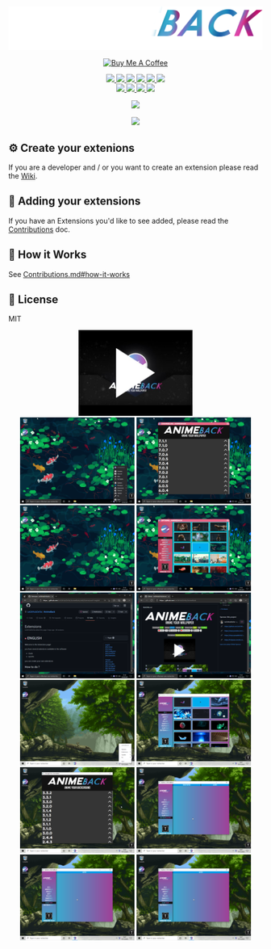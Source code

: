 <link rel="shortcut icon" type="image/x-icon" href="favicon.ico">

![GitHub Logo](https://github.com/LeGitHubDeTai/AnimeBack/blob/main/assets/images/logo%20white2.png?raw=true)

<p align='center'>
  <a href="https://buymeacoffee.com/taistudio" target="_blank"><img src="https://www.buymeacoffee.com/assets/img/custom_images/yellow_img.png" alt="Buy Me A Coffee"></a>
</p>

<p align='center'>
  <a href="https://legithubdetai.github.io/AnimeBack/">
    <img src="https://img.shields.io/github/downloads/LeGitHubDeTai/AnimeBack/total">
    <img src="https://img.shields.io/github/v/release/LeGitHubDeTai/AnimeBack">
    <img src="https://img.shields.io/website?url=http%3A%2F%2Flegithubdetai.github.io%2FAnimeBack">
    <img src="https://img.shields.io/github/release-date/LeGitHubDeTai/AnimeBack">
    <img src="https://img.shields.io/github/license/LeGitHubDeTai/AnimeBack">
  </a>
  <a href="https://discord.gg/zctFdAPUzP">
    <img src="https://img.shields.io/discord/788853994264723456">
  </a>
  <br/>
  <a href="http://www.youtube.com/watch?v=JpFKSTRth4M">
    <img src="https://img.shields.io/youtube/views/JpFKSTRth4M?style=social">
  </a>
  <a href="https://github.com/LeGitHubDeTai/">
    <img src="https://img.shields.io/github/followers/LeGitHubDeTai?style=social">
  </a>
  <a href="https://www.youtube.com/channel/UCZiVWB8_UNH4NLzr7XbaI8A">
    <img src="https://img.shields.io/youtube/channel/subscribers/UCZiVWB8_UNH4NLzr7XbaI8A?style=social">
  </a>
  <a href="https://github.com/LeGitHubDeTai/AnimeBack">
    <img src="https://img.shields.io/github/stars/LeGitHubDeTai/AnimeBack?style=social">
  </a>
</p>

<p align='center'>
  <a href="https://github.com/LeGitHubDeTai/AnimeBack/releases">
    <img src="https://img.shields.io/circleci/build/github/LeGitHubDeTai/AnimeBack/main?label=AnimeBOT">
  </a>
</p>

<p align='center'>
  <a href="https://github.com/LeGitHubDeTai/AnimeBack/releases">
    <img src="https://img.shields.io/endpoint?url=https%3A%2F%2Fraw.githubusercontent.com%2FLeGitHubDeTai%2FAnimeBack%2Fmain%2Fassets%2Fcustom%2Fcustom.json">
  </a>
</p>


## ⚙️ Create your extenions
If you are a developer and / or you want to create an extension
please read the [Wiki](https://github.com/LeGitHubDeTai/AnimeBack/wiki/Extensions).

## 🚀 Adding your extensions

If you have an Extensions you'd like to see added,
please read the [Contributions](https://github.com/TaiStudio/animeback-submit/blob/master/CONTRIBUTING.md) doc.

## 🔑 How it Works

See [Contributions.md#how-it-works](https://github.com/TaiStudio/animeback-submit/blob/master/CONTRIBUTING.md#how-it-works)

## 📜 License

MIT
<p align='center'>
  <a href="http://www.youtube.com/watch?v=JpFKSTRth4M">
    <img src="https://github.com/LeGitHubDeTai/AnimeBack/blob/main/assets/images/Trailer%20Animeback.jpg?raw=true" width="45%" />
  </a>
  
  <br/>
  
  <img src="https://raw.githubusercontent.com/LeGitHubDeTai/AnimeBack/main/assets/images/tray.png" width="45%" />
  <img src="https://raw.githubusercontent.com/LeGitHubDeTai/AnimeBack/main/assets/images/changelog.png" width="45%" />
  <img src="https://raw.githubusercontent.com/LeGitHubDeTai/AnimeBack/main/assets/images/desktop.png" width="45%" />
  <img src="https://raw.githubusercontent.com/LeGitHubDeTai/AnimeBack/main/assets/images/options.png" width="45%" />
  <img src="https://raw.githubusercontent.com/LeGitHubDeTai/AnimeBack/main/assets/images/wikigit.png" width="45%" />
  <img src="https://raw.githubusercontent.com/LeGitHubDeTai/AnimeBack/main/assets/images/github.png" width="45%" />
  
  <br/>
  
  <img src="https://github.com/LeGitHubDeTai/AnimeBack/blob/main/assets/images/tray%20options.png?raw=true" width="45%" />
  <img src="https://github.com/LeGitHubDeTai/AnimeBack/blob/main/assets/images/options%20window.png?raw=true" width="45%" />
  <img src="https://github.com/LeGitHubDeTai/AnimeBack/blob/main/assets/images/changelog%20window.png?raw=true" width="45%" />
  <img src="https://github.com/LeGitHubDeTai/AnimeBack/blob/main/assets/images/add%20extensions.png?raw=true" width="45%" />
  <img src="https://github.com/LeGitHubDeTai/AnimeBack/blob/main/assets/images/add%20custom.png?raw=true" width="45%" />
  <img src="https://github.com/LeGitHubDeTai/AnimeBack/blob/main/assets/images/add%20custom.png?raw=true" width="45%" />
 </p>

